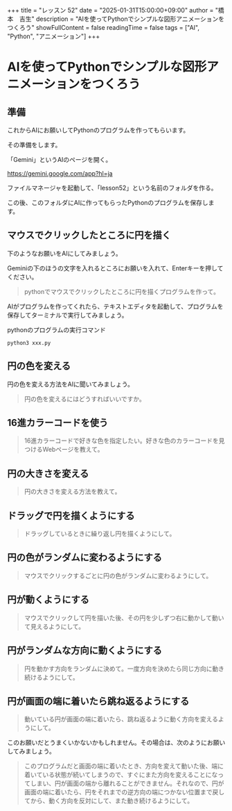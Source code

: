 +++
title = "レッスン 52"
date = "2025-01-31T15:00:00+09:00"
author = "橋本　吉生"
description = "AIを使ってPythonでシンプルな図形アニメーションをつくろう"
showFullContent = false
readingTime = false
tags = ["AI", "Python", "アニメーション"]
+++
# AIを使ってPythonでシンプルな図形アニメーションをつくろう

## 準備

これからAIにお願いしてPythonのプログラムを作ってもらいます。

その準備をします。

「Gemini」というAIのページを開く。

https://gemini.google.com/app?hl=ja

ファイルマネージャを起動して、「lesson52」という名前のフォルダを作る。

この後、このフォルダにAIに作ってもらったPythonのプログラムを保存します。

## マウスでクリックしたところに円を描く

下のようなお願いをAIにしてみましょう。

Geminiの下のほうの文字を入れるところにお願いを入れて、Enterキーを押してください。

>pythonでマウスでクリックしたところに円を描くプログラムを作って。

AIがプログラムを作ってくれたら、テキストエディタを起動して、プログラムを保存してターミナルで実行してみましょう。

pythonのプログラムの実行コマンド

```
python3 xxx.py
```

## 円の色を変える

円の色を変える方法をAIに聞いてみましょう。

>円の色を変えるにはどうすればいいですか。

## 16進カラーコードを使う

>16進カラーコードで好きな色を指定したい。好きな色のカラーコードを見つけるWebページを教えて。

## 円の大きさを変える

>円の大きさを変える方法を教えて。

## ドラッグで円を描くようにする

>ドラッグしているときに繰り返し円を描くようにして。

## 円の色がランダムに変わるようにする

>マウスでクリックするごとに円の色がランダムに変わるようにして。

## 円が動くようにする

>マウスでクリックして円を描いた後、その円を少しずつ右に動かして動いて見えるようにして。

## 円がランダムな方向に動くようにする

>円を動かす方向をランダムに決めて。一度方向を決めたら同じ方向に動き続けるようにして。

## 円が画面の端に着いたら跳ね返るようにする

>動いている円が画面の端に着いたら、跳ね返るように動く方向を変えるようにして。

このお願いだとうまくいかないかもしれません。その場合は、次のようにお願いしてみましょう。

>このプログラムだと画面の端に着いたとき、方向を変えて動いた後、端に着いている状態が続いてしまうので、すぐにまた方向を変えることになってしまい、円が画面の端から離れることができません。それなので、円が画面の端に着いたら、円をそれまでの逆方向の端につかない位置まで戻してから、動く方向を反対にして、また動き続けるようにして。
